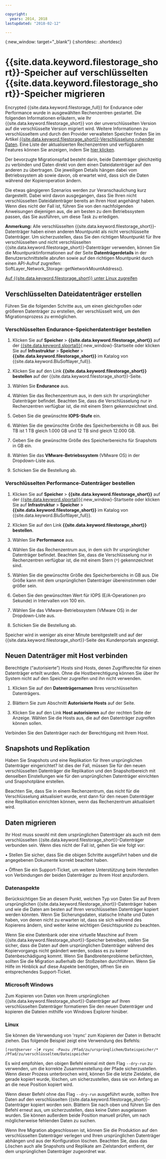 ```yaml
---

copyright:
  years: 2014, 2018
lastupdated: "2018-02-12"

---
```

{:new_window: target="_blank"}
{:shortdesc: .shortdesc}
 
# {{site.data.keyword.filestorage_short}}-Speicher auf verschlüsselten {{site.data.keyword.filestorage_short}}-Speicher migrieren

Encrypted {{site.data.keyword.filestorage_full}} for Endurance oder Performance wurde in ausgewählten Rechenzentren gestartet. Die folgenden Informationen erläutern, wie Ihr {{site.data.keyword.filestorage_short}} von der unverschlüsselten Version auf die verschlüsselte Version migriert wird. Weitere Informationen zu verschlüsseltem und durch den Provider verwalteten Speicher finden Sie im Artikel [{{site.data.keyword.filestorage_short}}-Verschlüsselung ruhender Daten](block-file-storage-encryption-rest.html). Eine Liste der aktualisierten Rechenzentren und verfügbaren Features können Sie anzeigen, indem Sie [hier klicken](new-ibm-block-and-file-storage-location-and-features).

Der bevorzugte Migrationspfad besteht darin, beide Datenträger gleichzeitig zu verbinden und Daten direkt von dem einen Dateidatenträger auf den anderen zu übertragen. Die jeweiligen Details hängen dabei vom Betriebssystem ab sowie davon, ob erwartet wird, dass sich die Daten während der Kopieroperation ändern.

Die etwas gängigeren Szenarios werden zur Veranschaulichung kurz dargestellt. Dabei wird davon ausgegangen, dass Sie Ihren nicht verschlüsselten Dateidatenträger bereits an Ihren Host angehängt haben. Wenn dies nicht der Fall ist, führen Sie von den nachfolgenden Anweisungen diejenigen aus, die am besten zu dem Betriebssystem passen, das Sie ausführen, um diese Task zu erledigen. 

**Anmerkung:** Alle verschlüsselten {{site.data.keyword.filestorage_short}}-Datenträger haben einen anderen Mountpunkt als nicht verschlüsselte Datenträger. Um sicherzustellen, dass Sie den richtigen Mountpunkt für Ihre verschlüsselten und nicht verschlüsselten {{site.data.keyword.filestorage_short}}-Datenträger verwenden, können Sie die Mountpunktinformationen auf der Seite **Datenträgerdetails** in der Benutzerschnittstelle abrufen sowie auf den richtigen Mountpunkt durch einen API-Aufruf zugreifen: SoftLayer_Network_Storage::getNetworkMountAddress().

[Auf {{site.data.keyword.filestorage_short}} unter Linux zugreifen](accessing-file-storage-linux.html)

## Verschlüsselten Dateidatenträger erstellen

Führen Sie die folgenden Schritte aus, um einen gleichgroßen oder größeren Datenträger zu erstellen, der verschlüsselt wird, um den Migrationsprozess zu ermöglichen.

### Verschlüsselten Endurance-Speicherdatenträger bestellen

1. Klicken Sie auf **Speicher** > **{{site.data.keyword.filestorage_short}}** auf der [{{site.data.keyword.slportal}}](https://control.softlayer.com/){:new_window}-Startseite oder klicken Sie auf **Infrastruktur** > **Speicher** > **{{site.data.keyword.filestorage_short}}** im Katalog von {{site.data.keyword.BluSoftlayer_full}}.

2. Klicken Sie auf den Link **{{site.data.keyword.filestorage_short}} bestellen** auf der {{site.data.keyword.filestorage_short}}-Seite.

3. Wählen Sie **Endurance** aus.

4. Wählen Sie das Rechenzentrum aus, in dem sich Ihr ursprünglicher Datenträger befindet. Beachten Sie, dass die Verschlüsselung nur in Rechenzentren verfügbar ist, die mit einem Stern gekennzeichnet sind.

5. Geben Sie die gewünschte **IOPS-Stufe** ein.

6. Wählen Sie die gewünschte Größe des Speicherbereichs in GB aus. Bei TB ist 1 TB gleich 1.000 GB und 12 TB sind gleich 12.000 GB.

7. Geben Sie die gewünschte Größe des Speicherbereichs für Snapshots in GB ein.

8. Wählen Sie das **VMware-Betriebssystem** (VMware OS) in der Dropdown-Liste aus.

9. Schicken Sie die Bestellung ab.
 
### Verschlüsselten Performance-Datenträger bestellen

1. Klicken Sie auf **Speicher** > **{{site.data.keyword.filestorage_short}}** auf der [{{site.data.keyword.slportal}}](https://control.softlayer.com/){:new_window}-Startseite oder klicken Sie auf **Infrastruktur** > **Speicher** > **{{site.data.keyword.filestorage_short}}** im Katalog von {{site.data.keyword.BluSoftlayer_full}}.

2. Klicken Sie auf den Link **{{site.data.keyword.filestorage_short}} bestellen**.

3. Wählen Sie **Performance** aus.

4. Wählen Sie das Rechenzentrum aus, in dem sich Ihr ursprünglicher Datenträger befindet. Beachten Sie, dass die Verschlüsselung nur in Rechenzentren verfügbar ist, die mit einem Stern (`*`) gekennzeichnet sind.

5. Wählen Sie die gewünschte Größe des Speicherbereichs in GB aus. Die Größe kann mit dem ursprünglichen Datenträger übereinstimmen oder größer sein.

6. Geben Sie den gewünschten Wert für IOPS (E/A-Operationen pro Sekunde) in Intervallen von 100 ein.

7. Wählen Sie das VMware-Betriebssystem (VMware OS) in der Dropdown-Liste aus.

8. Schicken Sie die Bestellung ab.

Speicher wird in weniger als einer Minute bereitgestellt und auf der {{site.data.keyword.filestorage_short}}-Seite des Kundenportals angezeigt.

 
## Neuen Datenträger mit Host verbinden

Berechtigte (“autorisierte”) Hosts sind Hosts, denen Zugriffsrechte für einen Datenträger erteilt wurden. Ohne die Hostberechtigung können Sie über Ihr System nicht auf den Speicher zugreifen und ihn nicht verwenden.

1. Klicken Sie auf den **Datenträgernamen** Ihres verschlüsselten Datenträgers.

2. Blättern Sie zum Abschnitt **Autorisierte Hosts** auf der Seite.

3. Klicken Sie auf den Link **Host autorisieren** auf der rechten Seite der Anzeige. Wählen Sie die Hosts aus, die auf den Datenträger zugreifen können sollen.

Verbinden Sie den Datenträger nach der Berechtigung mit Ihrem Host.

 
## Snapshots und Replikation

Haben Sie Snapshots und eine Replikation für Ihren ursprünglichen Datenträger eingerichtet? Ist dies der Fall, müssen Sie für den neuen verschlüsselten Datenträger die Replikation und den Snapshotbereich mit denselben Einstellungen wie für den ursprünglichen Datenträger einrichten und Snapshotpläne erstellen. 

Beachten Sie, dass Sie in einem Rechenzentrum, das nicht für die Verschlüsselung aktualisiert wurde, erst dann für den neuen Datenträger eine Replikation einrichten können, wenn das Rechenzentrum aktualisiert wird.

 
## Daten migrieren

Ihr Host muss sowohl mit dem ursprünglichen Datenträger als auch mit dem verschlüsselten {{site.data.keyword.filestorage_short}}-Datenträger verbunden sein. Wenn dies nicht der Fall ist, gehen Sie wie folgt vor:

• Stellen Sie sicher, dass Sie die obigen Schritte ausgeführt haben und die angegebenen Dokumente korrekt beachtet haben.

• Öffnen Sie ein Support-Ticket, um weitere Unterstützung beim Herstellen von Verbindungen der beiden Datenträger zu Ihrem Host anzufordern.

### Datenaspekte

Berücksichtigen Sie an diesem Punkt, welchen Typ von Daten Sie auf Ihrem ursprünglichen {{site.data.keyword.filestorage_short}}-Datenträger haben und wie die Daten am besten auf Ihren verschlüsselten Datenträger kopiert werden könnten. Wenn Sie Sicherungsdaten, statische Inhalte und Daten haben, von denen nicht zu erwarten ist, dass sie sich während des Kopierens ändern, sind weiter keine wichtigen Gesichtspunkte zu beachten.

Wenn Sie eine Datenbank oder eine virtuelle Maschine auf Ihrem {{site.data.keyword.filestorage_short}}-Speicher betreiben, stellen Sie sicher, dass die Daten auf dem ursprünglichen Datenträger während des Kopiervorgangs nicht geändert werden, sodass es zu keiner Datenbeschädigung kommt. Wenn Sie Bandbreitenprobleme befürchten, sollten Sie die Migration außerhalb der Stoßzeiten durchführen. Wenn Sie Hilfe im Hinblick auf diese Aspekte benötigen, öffnen Sie ein entsprechendes Support-Ticket.

### Microsoft Windows

Zum Kopieren von Daten von Ihrem ursprünglichen {{site.data.keyword.filestorage_short}}-Datenträger auf Ihren verschlüsselten Datenträger formatieren Sie den neuen Datenträger und kopieren die Dateien mithilfe von Windows Explorer hinüber.

### Linux

Sie können die Verwendung von 'rsync' zum Kopieren der Daten in Betracht ziehen. Das folgende Beispiel zeigt eine Verwendung des Befehls:

`[root@server ~]# rsync -Pavzu /Pfad/zu/ursprünglichem/Dateispeicher/* /Pfad/zu/verschlüsseltem/Dateispeicher` 

Es wird empfohlen, den obigen Befehl einmal mit dem Flag `--dry-run` zu verwenden, um die korrekte Zusammenstellung der Pfade sicherzustellen. Wenn dieser Prozess unterbrochen wird, können Sie die letzte Zieldatei, die gerade kopiert wurde, löschen, um sicherzustellen, dass sie von Anfang an an die neue Position kopiert wird.

Wenn dieser Befehl ohne das Flag `--dry-run` ausgeführt wurde, sollten Ihre Daten auf den verschlüsselten {{site.data.keyword.filestorage_short}}-Datenträger kopiert worden sein. Blättern Sie nach oben und führen Sie den Befehl erneut aus, um sicherzustellen, dass keine Daten ausgelassen wurden. Sie können außerdem beide Position manuell prüfen, um nach möglicherweise fehlenden Daten zu suchen.

Wenn Ihre Migration abgeschlossen ist, können Sie die Produktion auf den verschlüsselten Datenträger verlegen und Ihren ursprünglichen Datenträger abhängen und aus der Konfiguration löschen. Beachten Sie, dass das Löschen auch alle Snapshots und Replikate am Zielstandort entfernt, der dem ursprünglichen Datenträger zugeordnet war.
